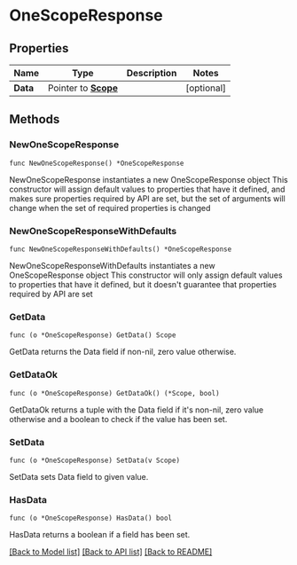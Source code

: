# OneScopeResponse

## Properties

Name | Type | Description | Notes
------------ | ------------- | ------------- | -------------
**Data** | Pointer to [**Scope**](Scope.md) |  | [optional] 

## Methods

### NewOneScopeResponse

`func NewOneScopeResponse() *OneScopeResponse`

NewOneScopeResponse instantiates a new OneScopeResponse object
This constructor will assign default values to properties that have it defined,
and makes sure properties required by API are set, but the set of arguments
will change when the set of required properties is changed

### NewOneScopeResponseWithDefaults

`func NewOneScopeResponseWithDefaults() *OneScopeResponse`

NewOneScopeResponseWithDefaults instantiates a new OneScopeResponse object
This constructor will only assign default values to properties that have it defined,
but it doesn't guarantee that properties required by API are set

### GetData

`func (o *OneScopeResponse) GetData() Scope`

GetData returns the Data field if non-nil, zero value otherwise.

### GetDataOk

`func (o *OneScopeResponse) GetDataOk() (*Scope, bool)`

GetDataOk returns a tuple with the Data field if it's non-nil, zero value otherwise
and a boolean to check if the value has been set.

### SetData

`func (o *OneScopeResponse) SetData(v Scope)`

SetData sets Data field to given value.

### HasData

`func (o *OneScopeResponse) HasData() bool`

HasData returns a boolean if a field has been set.


[[Back to Model list]](../README.md#documentation-for-models) [[Back to API list]](../README.md#documentation-for-api-endpoints) [[Back to README]](../README.md)


